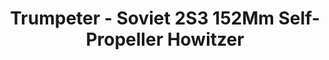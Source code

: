 ---
layout: product
title: "Trumpeter - Soviet 2S3 152Mm Self-Propeller Howitzer"
price: "5400" 
desc: "N/A"
img_path: "/assets/img/TRU05567.jpg"
brand: "N/A"
available: false
special_offer: false
new: false
soon: false
cat: "010000"
subcat: "013400"
subsubcat: "0N/A"
sifra: "TRU05567"
popular: true
---